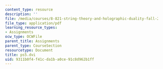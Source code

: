 ```yaml
---
content_type: resource
description: ''
file: /media/courses/8-821-string-theory-and-holographic-duality-fall-2014/9311b0f4f41cda1ba0ce91c8d962b1ff_MIT8_821F14_pset5.pdf
file_type: application/pdf
learning_resource_types:
- Assignments
ocw_type: OCWFile
parent_title: Assignments
parent_type: CourseSection
resourcetype: Document
title: ps5.dvi
uid: 9311b0f4-f41c-da1b-a0ce-91c8d962b1ff
---
```

